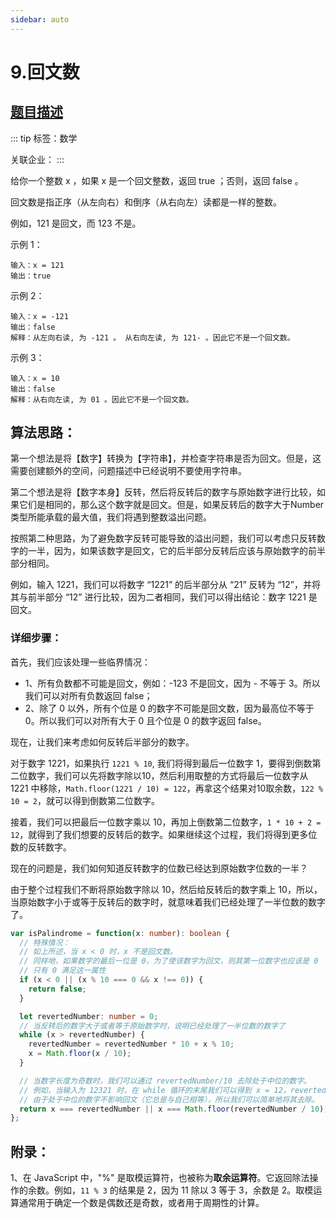 ```yaml
---
sidebar: auto
---
```


# 9.回文数
## [题目描述](https://leetcode.cn/problems/palindrome-number/)

::: tip
标签：数学

关联企业：
:::

给你一个整数 x ，如果 x 是一个回文整数，返回 true ；否则，返回 false 。

回文数是指正序（从左向右）和倒序（从右向左）读都是一样的整数。

例如，121 是回文，而 123 不是。
 

示例 1：
```
输入：x = 121
输出：true
```

示例 2：
```
输入：x = -121
输出：false
解释：从左向右读, 为 -121 。 从右向左读, 为 121- 。因此它不是一个回文数。
```

示例 3：
```
输入：x = 10
输出：false
解释：从右向左读, 为 01 。因此它不是一个回文数。
```

## 算法思路：

第一个想法是将【数字】转换为【字符串】，并检查字符串是否为回文。但是，这需要创建额外的空间，问题描述中已经说明不要使用字符串。

第二个想法是将【数字本身】反转，然后将反转后的数字与原始数字进行比较，如果它们是相同的，那么这个数字就是回文。但是，如果反转后的数字大于Number类型所能承载的最大值，我们将遇到整数溢出问题。

按照第二种思路，为了避免数字反转可能导致的溢出问题，我们可以考虑只反转数字的一半，因为，如果该数字是回文，它的后半部分反转后应该与原始数字的前半部分相同。

例如，输入 1221，我们可以将数字 “1221” 的后半部分从 “21” 反转为 “12”，并将其与前半部分 “12” 进行比较，因为二者相同，我们可以得出结论：数字 1221 是回文。

### 详细步骤：
首先，我们应该处理一些临界情况：
- 1、所有负数都不可能是回文，例如：-123 不是回文，因为 - 不等于 3。所以我们可以对所有负数返回 false；
- 2、除了 0 以外，所有个位是 0 的数字不可能是回文数，因为最高位不等于 0。所以我们可以对所有大于 0 且个位是 0 的数字返回 false。

现在，让我们来考虑如何反转后半部分的数字。

对于数字 1221，如果执行 `1221 % 10`, 我们将得到最后一位数字 1，要得到倒数第二位数字，我们可以先将数字除以10，然后利用取整的方式将最后一位数字从 1221 中移除，`Math.floor(1221 / 10) = 122`，再拿这个结果对10取余数，`122 % 10 = 2`，就可以得到倒数第二位数字。

接着，我们可以把最后一位数字乘以 10，再加上倒数第二位数字，`1 * 10 + 2 = 12`，就得到了我们想要的反转后的数字。如果继续这个过程，我们将得到更多位数的反转数字。

现在的问题是，我们如何知道反转数字的位数已经达到原始数字位数的一半？

由于整个过程我们不断将原始数字除以 10，然后给反转后的数字乘上 10，所以，当原始数字小于或等于反转后的数字时，就意味着我们已经处理了一半位数的数字了。

```ts
var isPalindrome = function(x: number): boolean {
  // 特殊情况：
  // 如上所述，当 x < 0 时，x 不是回文数。
  // 同样地，如果数字的最后一位是 0，为了使该数字为回文，则其第一位数字也应该是 0
  // 只有 0 满足这一属性
  if (x < 0 || (x % 10 === 0 && x !== 0)) {
    return false;
  }

  let revertedNumber: number = 0;
  // 当反转后的数字大于或者等于原始数字时，说明已经处理了一半位数的数字了
  while (x > revertedNumber) {
    revertedNumber = revertedNumber * 10 + x % 10;
    x = Math.floor(x / 10);
  }

  // 当数字长度为奇数时，我们可以通过 revertedNumber/10 去除处于中位的数字。
  // 例如，当输入为 12321 时，在 while 循环的末尾我们可以得到 x = 12，revertedNumber = 123，
  // 由于处于中位的数字不影响回文（它总是与自己相等），所以我们可以简单地将其去除。
  return x === revertedNumber || x === Math.floor(revertedNumber / 10);
};
```

## 附录：
1、在 JavaScript 中，"%" 是取模运算符，也被称为**取余运算符**。它返回除法操作的余数。例如，`11 % 3` 的结果是 2，因为 11 除以 3 等于 3，余数是 2。取模运算通常用于确定一个数是偶数还是奇数，或者用于周期性的计算。






